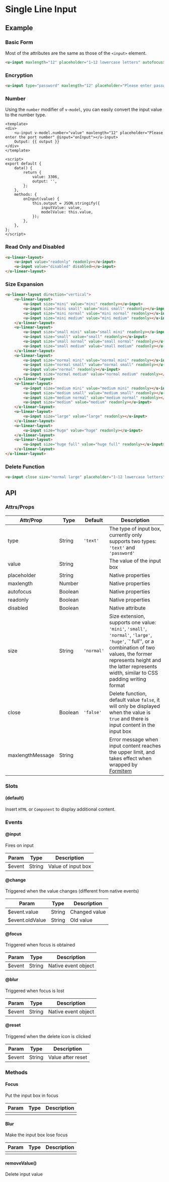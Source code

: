 # Single Line Input

## Example
### Basic Form

Most of the attributes are the same as those of the `<input>` element.

``` html
<u-input maxlength="12" placeholder="1~12 lowercase letters" autofocus></u-input>
```

### Encryption

``` html
<u-input type="password" maxlength="12" placeholder="Please enter password"></u-input>
```

### Number

Using the `number` modifier of `v-model`, you can easily convert the input value to the number type.

```vue
<template>
<div>
    <u-input v-model.number="value" maxlength="12" placeholder="Please enter the port number" @input="onInput"></u-input>
    Output: {{ output }}
</div>
</template>

<script>
export default {
    data() {
        return {
            value: 3306,
            output: '',
        };
    },
    methods: {
        onInput(value) {
            this.output = JSON.stringify({
                inputValue: value,
                modelValue: this.value,
            });
        },
    },
};
</script>
```

### Read Only and Disabled

``` html
<u-linear-layout>
    <u-input value="readonly" readonly></u-input>
    <u-input value="disabled" disabled></u-input>
</u-linear-layout>
```

### Size Expansion

``` html
<u-linear-layout direction="vertical">
    <u-linear-layout>
        <u-input size="mini" value="mini" readonly></u-input>
        <u-input size="mini small" value="mini small" readonly></u-input>
        <u-input size="mini normal" value="mini normal" readonly></u-input>
        <u-input size="mini medium" value="mini medium" readonly></u-input>
    </u-linear-layout>
    <u-linear-layout>
        <u-input size="small mini" value="small mini" readonly></u-input>
        <u-input size="small" value="small" readonly></u-input>
        <u-input size="small normal" value="small normal" readonly></u-input>
        <u-input size="small medium" value="small medium" readonly></u-input>
    </u-linear-layout>
    <u-linear-layout>
        <u-input size="normal mini" value="normal mini" readonly></u-input>
        <u-input size="normal small" value="normal small" readonly></u-input>
        <u-input value="normal" readonly></u-input>
        <u-input size="normal medium" value="normal medium" readonly></u-input>
    </u-linear-layout>
    <u-linear-layout>
        <u-input size="medium mini" value="medium mini" readonly></u-input>
        <u-input size="medium small" value="medium small" readonly></u-input>
        <u-input size="medium normal" value="medium normal" readonly></u-input>
        <u-input size="medium" value="medium" readonly></u-input>
    </u-linear-layout>
    <u-linear-layout>
        <u-input size="large" value="large" readonly></u-input>
    </u-linear-layout>
    <u-linear-layout>
        <u-input size="huge" value="huge" readonly></u-input>
    </u-linear-layout>
    <u-linear-layout>
        <u-input size="huge full" value="huge full" readonly></u-input>
    </u-linear-layout>
</u-linear-layout>
```

### Delete Function
```html
<u-input close size="normal large" placeholder="1~12 lowercase letters" autofocus></u-input>
```

## API
### Attrs/Props

| Attr/Prop | Type | Default | Description |
| --------- | ---- | ------- | ----------- |
| type | String | `'text'` | The type of input box, currently only supports two types: `'text'` and `'password'` |
| value | String | | The value of the input box |
| placeholder | String | | Native properties |
| maxlength | Number | | Native properties |
| autofocus | Boolean | | Native properties |
| readonly | Boolean | | Native properties |
| disabled | Boolean | | Native attribute |
| size | String | `'normal'` | Size extension, supports one value: `'mini'`, `'small'`, `'normal'`, `'large'`, `'huge'`, `' full'', or a combination of two values, the former represents height and the latter represents width, similar to CSS padding writing format |
| close | Boolean | `'false'` | Delete function, default value `false`, it will only be displayed when the value is `true` and there is input content in the input box |
| maxlengthMessage | String | | Error message when input content reaches the upper limit, and takes effect when wrapped by [FormItem](#/components/u-form) |

### Slots

#### (default)

Insert `HTML` or `Component` to display additional content.

### Events

#### @input

Fires on input

| Param | Type | Description |
| ----- | ---- | ----------- |
| $event | String | Value of input box |

#### @change

Triggered when the value changes (different from native events)

| Param | Type | Description |
| ----- | ---- | ----------- |
| $event.value | String | Changed value |
| $event.oldValue | String | Old value |

#### @focus

Triggered when focus is obtained

| Param | Type | Description |
| ----- | ---- | ----------- |
| $event | String | Native event object |

#### @blur

Triggered when focus is lost

| Param | Type | Description |
| ----- | ---- | ----------- |
| $event | String | Native event object |

#### @reset

Triggered when the delete icon is clicked

| Param | Type | Description |
| ----- | ---- | ----------- |
| $event | String | Value after reset |

### Methods
#### Focus

Put the input box in focus

| Param | Type | Description |
| ----- | ---- | ----------- |
| | | |

#### Blur

Make the input box lose focus

| Param | Type | Description |
| ----- | ---- | ----------- |
| | | |

#### removeValue()

Delete input value
